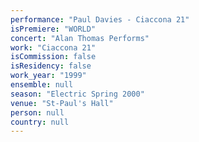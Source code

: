 ```yaml
---
performance: "Paul Davies - Ciaccona 21"
isPremiere: "WORLD"
concert: "Alan Thomas Performs"
work: "Ciaccona 21"
isCommission: false
isResidency: false
work_year: "1999"
ensemble: null
season: "Electric Spring 2000"
venue: "St-Paul's Hall"
person: null
country: null
---
```


